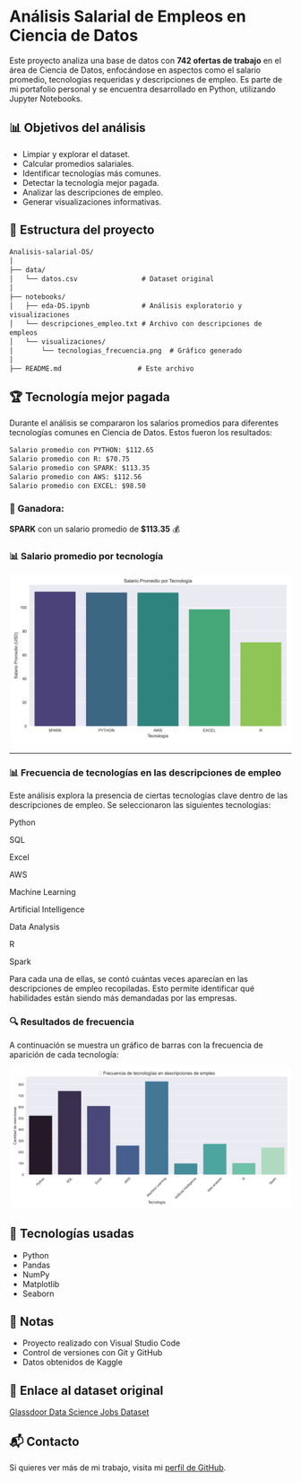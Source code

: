 # Análisis Salarial de Empleos en Ciencia de Datos

Este proyecto analiza una base de datos con **742 ofertas de trabajo** en el área de Ciencia de Datos, enfocándose en aspectos como el salario promedio, tecnologías requeridas y descripciones de empleo. Es parte de mi portafolio personal y se encuentra desarrollado en Python, utilizando Jupyter Notebooks.

## 📊 Objetivos del análisis
- Limpiar y explorar el dataset.
- Calcular promedios salariales.
- Identificar tecnologías más comunes.
- Detectar la tecnología mejor pagada.
- Analizar las descripciones de empleo.
- Generar visualizaciones informativas.

## 📁 Estructura del proyecto
```
Analisis-salarial-DS/
│
├── data/
│   └── datos.csv                # Dataset original
│
├── notebooks/
│   ├── eda-DS.ipynb             # Análisis exploratorio y visualizaciones
│   └── descripciones_empleo.txt # Archivo con descripciones de empleos
│   └── visualizaciones/
│       └── tecnologias_frecuencia.png  # Gráfico generado
│
├── README.md                   # Este archivo
```

## 🏆 Tecnología mejor pagada
Durante el análisis se compararon los salarios promedios para diferentes tecnologías comunes en Ciencia de Datos. Estos fueron los resultados:

```
Salario promedio con PYTHON: $112.65
Salario promedio con R: $70.75
Salario promedio con SPARK: $113.35
Salario promedio con AWS: $112.56
Salario promedio con EXCEL: $98.50
```

### 🏅 Ganadora:
**SPARK** con un salario promedio de **$113.35** 💰

### 📊 Salario promedio por tecnología

![Salario por tecnología](notebooks/visualizaciones/salario_por_tecnologia.png)

---

### 📊 Frecuencia de tecnologías en las descripciones de empleo
Este análisis explora la presencia de ciertas tecnologías clave dentro de las descripciones de empleo. Se seleccionaron las siguientes tecnologías:

Python

SQL

Excel

AWS

Machine Learning

Artificial Intelligence

Data Analysis

R

Spark

Para cada una de ellas, se contó cuántas veces aparecían en las descripciones de empleo recopiladas. Esto permite identificar qué habilidades están siendo más demandadas por las empresas.

### 🔍 Resultados de frecuencia

A continuación se muestra un gráfico de barras con la frecuencia de aparición de cada tecnología:

![Salario por tecnología](notebooks/visualizaciones/tecnologias_frecuencia.png)


## 🚀 Tecnologías usadas
- Python
- Pandas
- NumPy
- Matplotlib
- Seaborn

## 📌 Notas
- Proyecto realizado con Visual Studio Code
- Control de versiones con Git y GitHub
- Datos obtenidos de Kaggle

## 🔗 Enlace al dataset original
[Glassdoor Data Science Jobs Dataset](https://www.kaggle.com/datasets/fahadrehman07/data-science-jobs-and-salary-glassdoor)

## 📬 Contacto
Si quieres ver más de mi trabajo, visita mi [perfil de GitHub](https://github.com/jetmike01).





